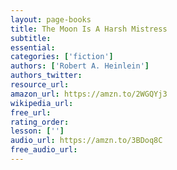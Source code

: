 ```yaml
---
layout: page-books
title: The Moon Is A Harsh Mistress
subtitle: 
essential: 
categories: ['fiction']
authors: ['Robert A. Heinlein']
authors_twitter: 
resource_url: 
amazon_url: https://amzn.to/2WGQYj3
wikipedia_url: 
free_url: 
rating_order: 
lesson: ['']
audio_url: https://amzn.to/3BDoq8C
free_audio_url: 
---
```

